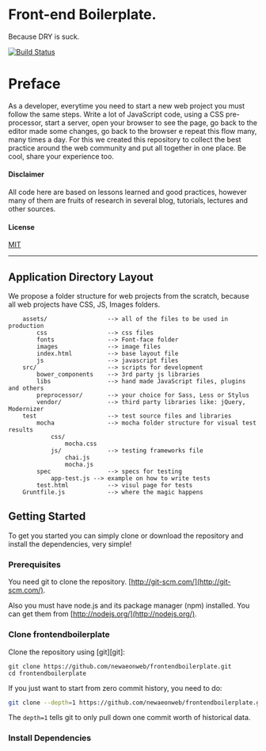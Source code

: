 Front-end Boilerplate. 
=====================
Because DRY is suck.

[![Build Status](https://travis-ci.org/newaeonweb/frontendboilerplate.svg?branch=master)](https://travis-ci.org/newaeonweb/frontendboilerplate) 
# Preface

As a developer, everytime you need to start a new web project you must follow the same steps.
Write a lot of JavaScript code, using a CSS pre-processor, start a server, open your browser to see the page, go
back to the editor made some changes, go back to the browser e repeat this flow many, many times a day. 
For this we created this repository to collect the best practice around the web community and put all together
in one place. Be cool, share your experience too.

####  Disclaimer
All code here are based on lessons learned and good practices, however many of them are fruits of research in several blog, tutorials, lectures and other sources.

#### License
[MIT]()

---

## Application Directory Layout
We propose a folder structure for web projects from the scratch, because all web projects have CSS, JS, Images folders.

```
	assets/					--> all of the files to be used in production
		css					--> css files
		fonts				--> Font-face folder
		images				--> image files
		index.html			--> base layout file
		js					--> javascript files
	src/					--> scripts for development
		bower_components	--> 3rd party js libraries
		libs				--> hand made JavaScript files, plugins and others
		preprocessor/		--> your choice for Sass, Less or Stylus
		vendor/				--> third party libraries like: jQuery, Modernizer
	test					--> test source files and libraries
		mocha				--> mocha folder structure for visual test results
			css/			
				mocha.css
			js/				--> testing frameworks file
				chai.js
				mocha.js
		spec				--> specs for testing
			app-test.js	--> example on how to write tests
		test.html			--> visul page for tests
	Gruntfile.js			--> where the magic happens
```
## Getting Started

To get you started you can simply clone or download the repository and install the dependencies, very simple!

### Prerequisites

You need git to clone the repository.
[http://git-scm.com/](http://git-scm.com/).

Also you must have node.js and its package manager (npm) installed. 
You can get them from [http://nodejs.org/](http://nodejs.org/).

### Clone frontendboilerplate

Clone the repository using [git][git]:

```
git clone https://github.com/newaeonweb/frontendboilerplate.git
cd frontendboilerplate
```

If you just want to start from zero commit history, you need to do:

```bash
git clone --depth=1 https://github.com/newaeonweb/frontendboilerplate.git <your-project-name>
```

The `depth=1` tells git to only pull down one commit worth of historical data.

### Install Dependencies